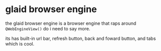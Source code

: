 # glaid browser engine

the glaid browser engine is a browser engine that raps around `QWebEngineView()` do i need to say more.

its has built-in url bar, refresh button, back and foward button, and tabs which is cool.
